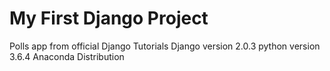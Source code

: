 # My First Django Project

Polls app from official Django Tutorials
Django version 2.0.3
python version 3.6.4 Anaconda Distribution